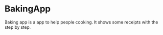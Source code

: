 # BakingApp

Baking app is a app to help people cooking. It shows some receipts with the step by step.
